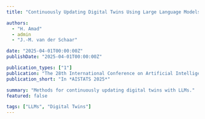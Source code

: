 ```yaml
---
title: "Continuously Updating Digital Twins Using Large Language Models"

authors:
  - "H. Amad"
  - admin
  - "J.-M. van der Schaar"

date: "2025-04-01T00:00:00Z"
publishDate: "2025-04-01T00:00:00Z"

publication_types: ["1"]
publication: "The 28th International Conference on Artificial Intelligence and Statistics"
publication_short: "In *AISTATS 2025*"

summary: "Methods for continuously updating digital twins with LLMs."
featured: false

tags: ["LLMs", "Digital Twins"]
---
```

